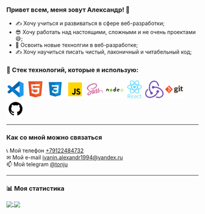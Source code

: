 ### Привет всем, меня зовут Александр! &#128075;
+ &#9997; Хочу учиться и развиваться в сфере веб-разработки;
+ &#128526; Хочу работать над настоящими, сложными и не очень проектами &#128516;;
+ &#128225; Освоить новые технолгии в веб-разработке;
+ &#9997; Хочу научиться писать чистый, лаконичный и читабельный код;

### &#128296; Стек технологий, которые я использую:<br/>
![VSCODE](/ico/vscode.png "VSCODE") 
![HTML5](/ico/html.png "HTML5") 
![CSS3](/ico/css.png "CSS3")
![JS](/ico/JS.png "JavaScript")
![SASS](/ico/sass.png "SASS")
![NODEJS](/ico/node.png "NODE.JS") 
![REACT](/ico/react.png "REACT.JS")
![REDUX](/ico/redux.png "REDUX") 
![GIT](/ico/git.png "GIT") 
![GITHUB](/ico/github.png "GIT") 
<hr />

### Как со мной можно связаться

 &#128222; Мой телефон <a href = "tel:+79122484732">+79122484732</a> <br>
 &#9993; Мой e-mail <a href = "mailto:ivanin.alexandr1994@yandex.ru">ivanin.alexandr1994@yandex.ru</a> <br>
 &#128235; Мой telegram <a href = "https://t.me/tonju">@tonju</a> <br>
<hr />

### &#128202; Моя статистика

<a href="https://github.com/anuraghazra/github-readme-stats">
  <img align="center" src="https://github-readme-stats.vercel.app/api?username=ivalexandr&show_icons=true&theme=radical" />
</a>
<a href="https://github.com/anuraghazra/github-readme-stats">
  <img align="center" src="https://github-readme-stats.vercel.app/api/top-langs?username=ivalexandr&show_icons=true&theme=radical" />
</a>
